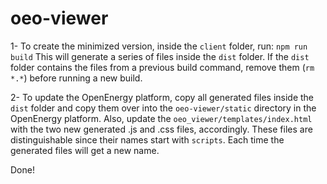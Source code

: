 # oeo-viewer

1- To create the minimized version, inside the `client` folder, run: `npm run build` This will generate a series of files inside the `dist` folder. If the `dist`
 folder contains the files from a previous build command, remove them (`rm *.*`)  before running a new build.
 
2- To update the OpenEnergy platform, copy all generated files inside the `dist` folder and copy them over into the `oeo-viewer/static` directory in the OpenEnergy platform. Also, update the `oeo_viewer/templates/index.html` with the two new generated .js and .css files, accordingly. These files are distinguishable since their names start with `scripts`. Each time the generated files will get a new name.

Done!


